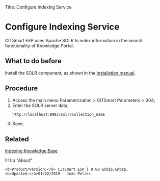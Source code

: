 Title: Configure Indexing Service

# Configure Indexing Service

CITSmart ESP uses Apache SOLR to index information in the search functionality of Knowledge Portal.


## What to do before

Install the SOLR component, as shown in the [installation manual][1].

## Procedure

1. Access the main menu Parametrization > CITSmart Parameters > 304;
2. Enter the SOLR server data;
    ```sh
    http://localhost:8983/solr/collection_name
    ```
3. Save;

## Related

[Indexing Knowledge Base][2]

[1]:/en-us/citsmart-esp-8/get-started/installation-and-upgrade/overview.html
[2]:/en-us/citsmart-esp-8/platform-administration/data-indexing/management.html


!!! tip "About"

    <b>Product/Version:</b> CITSmart ESP | 8.00 &nbsp;&nbsp;
    <b>Updated:</b>01/22/2019 - João Pelles  